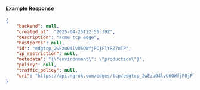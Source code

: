 <!-- Code generated for API Clients. DO NOT EDIT. -->

#### Example Response

```json
{
	"backend": null,
	"created_at": "2025-04-25T22:55:39Z",
	"description": "acme tcp edge",
	"hostports": null,
	"id": "edgtcp_2wEzu04lvU6OWfjPOjFlYRZ7nTP",
	"ip_restriction": null,
	"metadata": "{\"environment\": \"production\"}",
	"policy": null,
	"traffic_policy": null,
	"uri": "https://api.ngrok.com/edges/tcp/edgtcp_2wEzu04lvU6OWfjPOjFlYRZ7nTP"
}
```
